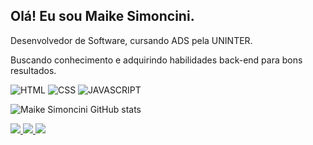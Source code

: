
## Olá! Eu sou Maike Simoncini. 

<p>Desenvolvedor de Software, cursando ADS pela UNINTER.</p>
<p>Buscando conhecimento e adquirindo habilidades back-end para bons resultados.</p>

 ![HTML](https://img.shields.io/badge/HTML5-E34F26?style=for-the-badge&logo=html5&logoColor=white) 
 ![CSS](https://img.shields.io/badge/CSS3-1572B6?style=for-the-badge&logo=css3&logoColor=white) 
 ![JAVASCRIPT](https://img.shields.io/badge/JavaScript-323330?style=for-the-badge&logo=javascript&logoColor=F7DF1E) 


 ![Maike Simoncini GitHub stats](https://github-readme-stats.vercel.app/api?username=Maike-Simoncini&show_icons=true&theme=default)

<div>
<a href="mailto:maikesimoncinims@gmail.com" target="_blank"><img src="https://img.shields.io/badge/Gmail-D14836?style=for-the-badge&logo=gmail&logoColor=white">
</a>
<a href="http://t.me/Maikesimoncini" target="_blank"><img src="https://img.shields.io/badge/Telegram-2CA5E0?style=for-the-badge&logo=telegram&logoColor=white">
</a>
<a href="https://wa.me/35999860709" target="_blank"><img src="https://img.shields.io/badge/WhatsApp-25D366?style=for-the-badge&logo=whatsapp&logoColor=white">
</a>
</div>
